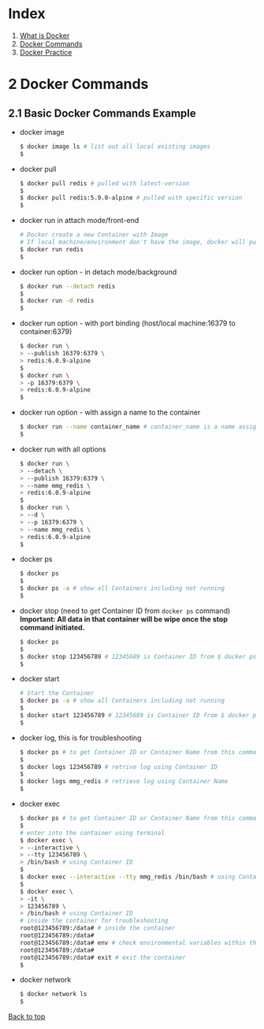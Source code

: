 # Index
1. [What is Docker](./DockerQuickNotes01.md)
2. [Docker Commands](./DockerQuickNotes02-Commands.md)
3. [Docker Practice](./DockerQuickNotes03-Practice.md)


# 2 Docker Commands

## 2.1 Basic Docker Commands Example
* docker image
    ```bash
    $ docker image ls # list out all local existing images
    $
    ```
* docker pull
    ```bash
    $ docker pull redis # pulled with latest-version
    $
    $ docker pull redis:5.9.0-alpine # pulled with specific version
    $
    ```
* docker run in attach mode/front-end
    ```bash
    # Docker create a new Container with Image
    # If local machine/environment don't have the image, docker will pull from Docker Hub. Refer Docker Pull
    $ docker run redis
    $
    ```
* docker run option - in detach mode/background
    ```bash
    $ docker run --detach redis
    $
    $ docker run -d redis
    $
    ```
*  docker run option - with port binding (host/local machine:16379 to container:6379)
    ```bash
    $ docker run \
    > --publish 16379:6379 \
    > redis:6.0.9-alpine
    $
    $ docker run \
    > -p 16379:6379 \
    > redis:6.0.9-alpine
    $
    ```
* docker run option - with assign a name to the container
    ```bash
    $ docker run --name container_name # container_name is a name assign by you
    $
    ```
* docker run with all options
    ```bash
    $ docker run \
    > --detach \
    > --publish 16379:6379 \
    > --name mmg_redis \
    > redis:6.0.9-alpine
    $
    $ docker run \
    > --d \
    > --p 16379:6379 \
    > --name mmg_redis \
    > redis:6.0.9-alpine
    $
    ```
* docker ps
    ```bash
    $ docker ps
    $
    $ docker ps -a # show all Containers including not running
    $
    ```
* docker stop (need to get Container ID from `docker ps` command)
    **Important: All data in that container will be wipe once the stop command initiated.**
    ```bash
    $ docker ps
    $
    $ docker stop 123456789 # 12345689 is Container ID from $ docker ps
    $
    ```
* docker start
    ```bash
    # Start the Container
    $ docker ps -a # show all Containers including not running
    $
    $ docker start 123456789 # 12345689 is Container ID from $ docker ps -a
    $
    ```
* docker log, this is for troubleshooting
    ```bash
    $ docker ps # to get Container ID or Container Name from this command
    $
    $ docker logs 123456789 # retrive log using Container ID
    $
    $ docker logs mmg_redis # retrieve log using Container Name
    $
    ```
* docker exec
    ```bash
    $ docker ps # to get Container ID or Container Name from this command
    $
    # enter into the container using terminal
    $ docker exec \
    > --interactive \
    > --tty 123456789 \
    > /bin/bash # using Container ID
    $
    $ docker exec --interactive --tty mmg_redis /bin/bash # using Container Name
    $
    $ docker exec \
    > -it \
    > 123456789 \
    > /bin/bash # using Container ID
    # inside the container for troubleshooting
    root@123456789:/data# # inside the container
    root@123456789:/data#
    root@123456789:/data# env # check environmental variables within the container
    root@123456789:/data#
    root@123456789:/data# exit # exit the container
    $
    ```
* docker network
    ```bash
    $ docker network ls
    $
    ```


[Back to top](#)
